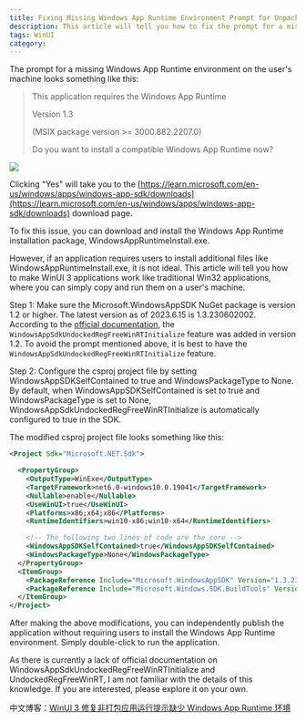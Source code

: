 ```yaml
---
title: Fixing Missing Windows App Runtime Environment Prompt for Unpackaged WinUI 3 Applications
description: This article will tell you how to fix the prompt for a missing Windows App Runtime environment when running non-packaged WinUI 3 applications on a customer's machine.
tags: WinUI
category: 
---
```


<!-- CreateTime:2023/6/16 8:34:27 -->

<!-- 发布 -->
<!-- 博客 -->

The prompt for a missing Windows App Runtime environment on the user's machine looks something like this:

> This application requires the Windows App Runtime
>
> Version 1.3
>
> (MSIX package version >= 3000.882.2207.0)
>
> Do you want to install a compatible Windows App Runtime now?

<!-- ![](image/WinUI 3 修复非打包应用运行提示缺少 Windows App Runtime 环境/WinUI 3 修复非打包应用运行提示缺少 Windows App Runtime 环境0.png) -->
![](https://img2024.cnblogs.com/blog/1080237/202507/1080237-20250701202015967-1406317467.png)

Clicking "Yes" will take you to the [https://learn.microsoft.com/en-us/windows/apps/windows-app-sdk/downloads](https://learn.microsoft.com/en-us/windows/apps/windows-app-sdk/downloads) download page.

To fix this issue, you can download and install the Windows App Runtime installation package, WindowsAppRuntimeInstall.exe.

However, if an application requires users to install additional files like WindowsAppRuntimeInstall.exe, it is not ideal. This article will tell you how to make WinUI 3 applications work like traditional Win32 applications, where you can simply copy and run them on a user's machine.

Step 1: Make sure the Microsoft.WindowsAppSDK NuGet package is version 1.2 or higher. The latest version as of 2023.6.15 is 1.3.230602002. According to the [official documentation](https://learn.microsoft.com/en-us/windows/apps/package-and-deploy/self-contained-deploy/deploy-self-contained-apps), the `WindowsAppSdkUndockedRegFreeWinRTInitialize` feature was added in version 1.2. To avoid the prompt mentioned above, it is best to have the `WindowsAppSdkUndockedRegFreeWinRTInitialize` feature.

Step 2: Configure the csproj project file by setting WindowsAppSDKSelfContained to true and WindowsPackageType to None. By default, when WindowsAppSDKSelfContained is set to true and WindowsPackageType is set to None, WindowsAppSdkUndockedRegFreeWinRTInitialize is automatically configured to true in the SDK.

The modified csproj project file looks something like this:

```xml
<Project Sdk="Microsoft.NET.Sdk">

  <PropertyGroup>
    <OutputType>WinExe</OutputType>
    <TargetFramework>net6.0-windows10.0.19041</TargetFramework>
    <Nullable>enable</Nullable>
    <UseWinUI>true</UseWinUI>
    <Platforms>x86;x64;x86</Platforms>
    <RuntimeIdentifiers>win10-x86;win10-x64</RuntimeIdentifiers>

    <!-- The following two lines of code are the core -->
    <WindowsAppSDKSelfContained>true</WindowsAppSDKSelfContained>
    <WindowsPackageType>None</WindowsPackageType>
  </PropertyGroup>
  <ItemGroup>
    <PackageReference Include="Microsoft.WindowsAppSDK" Version="1.3.230602002" />
    <PackageReference Include="Microsoft.Windows.SDK.BuildTools" Version="10.0.22621.756" />
  </ItemGroup>
</Project>
```

After making the above modifications, you can independently publish the application without requiring users to install the Windows App Runtime environment. Simply double-click to run the application.

As there is currently a lack of official documentation on WindowsAppSdkUndockedRegFreeWinRTInitialize and UndockedRegFreeWinRT, I am not familiar with the details of this knowledge. If you are interested, please explore it on your own.

中文博客：[WinUI 3 修复非打包应用运行提示缺少 Windows App Runtime 环境](https://blog.lindexi.com/post/WinUI-3-%E4%BF%AE%E5%A4%8D%E9%9D%9E%E6%89%93%E5%8C%85%E5%BA%94%E7%94%A8%E8%BF%90%E8%A1%8C%E6%8F%90%E7%A4%BA%E7%BC%BA%E5%B0%91-Windows-App-Runtime-%E7%8E%AF%E5%A2%83.html )
